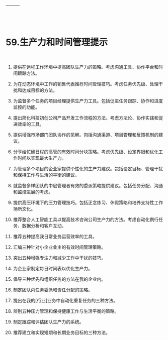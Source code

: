 | ![图片](img/chapter_title_corner_decoration_left.png) |  | ![图片](img/chapter_title_corner_decoration_right.png) |
| --- | --- | --- |

![图片](img/chapter_title_above.png)

# 59.生产力和时间管理提示

![图片](img/chapter_title_below.png)

1.  提供在远程工作环境中提高团队生产力的策略。考虑沟通工具、协作平台和时间跟踪方法。

1.  为在动态环境中工作的销售代表推荐时间管理技巧。考虑任务优先级、处理干扰和达成目标的方法。

1.  为监督多个任务的项目经理提供生产力工具。包括促进任务跟踪、协作和进度监控的功能。

1.  提出简化科技初创公司产品开发工作流程的方法。考虑方法论、协作实践和促进效率的工具。

1.  提供增强市场部门团队协作的见解。包括沟通渠道、项目管理和反馈机制的建议。

1.  分享给忙碌日程的高管的有效时间分块策略。考虑优先级、设定界限和优化工作时间以实现最大生产力。

1.  为管理多个项目的企业家提供个性化的生产力建议。包括设定目标、管理干扰和保持工作与生活的平衡的建议。

1.  就监督多样团队的中层管理者有效的委派策略提供建议。包括任务分配、沟通和监控进展的考虑。

1.  提供高压环境下的压力管理技巧。包括正念练习、休假策略和培养支持性工作场所文化。

1.  推荐整合人工智能工具以提高技术咨询公司生产力的方法。考虑自动化例行任务、数据分析和客户互动。

1.  推荐五种提高我日常业务运营效率的工具。

1.  汇编三种针对小企业业主的有效时间管理策略。

1.  突出五种增强专注力和减少工作中干扰的技巧。

1.  为企业家制定每日时间表以优化生产力。

1.  倡导三种优先和组织任务的方法在我的企业内。

1.  制定团队内任务委派和责任分配的策略。

1.  提出在我的[行业]业务中自动化重复任务的三种方法。

1.  辨别五种压力管理和保持健康工作与生活平衡的策略。

1.  制定跟踪和评估团队生产力的系统。

1.  推荐建立和实现短期和长期业务目标的三种方法。
